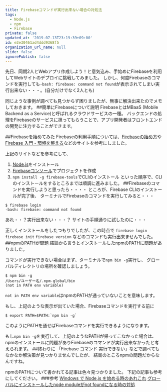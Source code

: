 ```yaml
---
title: Firebaseコマンドが実行出来ない場合の対処法
tags:
  - Node.js
  - npm
  - Firebase
private: false
updated_at: '2019-07-13T23:19:39+09:00'
id: e3e30461ad4ddd9368f5
organization_url_name: null
slide: false
ignorePublish: false
---
```


先日、同期2人とWebアプリ作成しよう！と意気込み、手始めにFirebaseを利用してWebサイトのデプロイに挑戦してみました。
しかし、何度Firebaseのコマンドを実行しても`-bash: firebase: command not found`が表示されてしまい実行出来ない・・・。(自分だけでなく2人とも)

同じような事例が調べても見つからず困りましたが、無事に解決出来たのでメモしておきます。
##簡単にFirebaseについて説明
FirebaseとはMBaaS (Mobile Backend as a Service)と呼ばれるクラウドサービスの一種。
バックエンドの処理をFirebaseのサービスに担ってもらうことで、アプリ開発者はフロントエンドの開発に注力することができます。

##Firebaseを始めてみた
Firebaseの利用手順については、[Firebaseの始め方](https://qiita.com/kohashi/items/43ea22f61ade45972881)や[Firebase 入門 - 環境を整える](https://qiita.com/t_furu/items/562f0cd4eff72e76b954)などのサイトを参考にしました。

上記のサイトなどを参考にして、
1. [Node.js](https://nodejs.org/en/)をインストール
2. [Firebaseコンソール](https://firebase.google.com)でプロジェクトを作成
3. `npm install -g firebase-tools`でCLIのインストール
といった順序で、CLIのインストールをするところまでは順調に進みました。
##Firebaseのコマンドを実行しようと思ったら・・・・
ところが、Firebase CLIのインストールが完了後、
ターミナルでFirebaseのコマンドを実行してみると・・・

```
$ firebase login
-bash: firebase: command not found
```

あれ・・？実行出来ない・・・？
サイトの手順通りに試したのに・・・

正しくインストールをしたつもりでしたが、この時点で
`firebase login` `firebase init` `firebase version` 
などのコマンドも実行出来ませんでした。
##npmのPATHが問題
結論から言うとインストールしたnpmのPATHに問題がありました。

コマンドが実行できない場合はまず、ターミナルで`npm bin -g`実行し、
グローバルディレクトリの場所を確認しましょう。

```
$ npm bin -g
/Users/ユーザー名/.npm-global/bin
(not in PATH env variable)
```
`not in PATH env variable`はnpmのPATHが通っていないことを意味します。

もし、上記のような表示が出ていた場合、Firebaseコマンドを実行する前に

```
$ export PATH=$PATH:`npm bin -g`
```
このようにPATHを通せばFirebaseコマンドを実行できるようになります。

もし`npm bin -g`を実行して、上記のようなPATHが帰ってこなかった場合は、
npmのインストールに問題がありFirebaseのコマンドが実行出来なかったと考えられます。
##終わりに
「Firebase コマンド 実行できない」などで調べてもなかなか解決策が見つかりませんでしたが、
結局のところnpmの問題だからなんですね。

npmのPATHについて書かれてる記事は色々見つかりました。
下記の記事も参考にしてください。
###参考
[Windows で Node.js を始める時のあれこれ](http://iwa4.hatenablog.com/entry/2013/04/24/173352)
[グローバルにインストールしたnode moduleがnot foundになる時の対処](https://qiita.com/joe-re/items/12987cdeee506dea3889)
